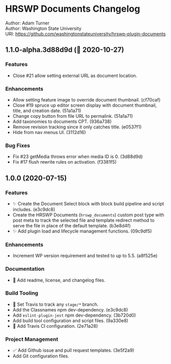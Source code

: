 # HRSWP Documents Changelog

Author: Adam Turner  
Author: Washington State University  
URI: https://github.com/washingtonstateuniversity/hrswp-plugin-documents

<!--
Changelog formatting (http://semver.org/)

## Major.MinorAddorDeprec.Bugfix YYYY-MM-DD

### Features
### Enhancements
### Bug Fixes
### Experiments
### Deprecations
### Code quality
### Documentation
### Build Tooling
### Project Management
-->

## 1.1.0-alpha.3d88d9d (:construction: 2020-10-27)

### Features

- Close #21 allow setting external URL as document location.

### Enhancements

- Allow setting feature image to override document thumbnail. (cf70caf)
- Close #19 spruce up editor screen display with document thumbnail, title, and creation date. (51a1a71)
- Change copy button from file URL to permalink. (51a1a71)
- Add taxonomies to documents CPT. (936a738)
- Remove revision tracking since it only catches title. (e0537f1)
- Hide from nav menus UI. (3112d16)

### Bug Fixes

- Fix #23 getMedia throws error when media ID is 0. (3d88d9d)
- Fix #17 flush rewrite rules on activation. (f3381f5)

## 1.0.0 (2020-07-15)

### Features

- ✨ Create the Document Select block with block build pipeline and script includes. (e3c9dc8)
- Create the HRSWP Documents (`hrswp_documents`) custom post type with post meta to track the selected file and template redirect method to serve the file in place of the default template. (b3e8d4f)
- ✨ Add plugin load and lifecycle management functions. (09c9df5)

### Enhancements

- Increment WP version requirement and tested to up to 5.5. (a8f525e)

### Documentation

- 📝 Add readme, license, and changelog files.

### Build Tooling

- 👷 Set Travis to track any `stage/*` branch.
- Add the Classnames npm dev-dependency. (e3c9dc8)
- Add `eslint-plugin-jest` npm dev-dependency. (3b720d0)
- Add build tool configuration and script files. (9a330e8)
- 👷 Add Travis CI configuration. (2e71a28)

### Project Management

- ✅ Add Github issue and pull request templates. (3e5f2a9)
- Add Git configuration files.
